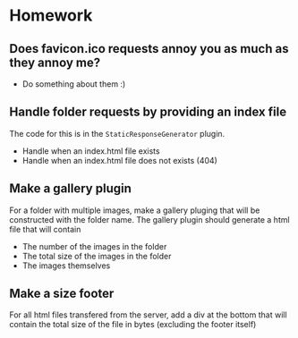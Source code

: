 # Homework

## Does favicon.ico requests annoy you as much as they annoy me?

- Do something about them :)

## Handle folder requests by providing an index file 

The code for this is in the `StaticResponseGenerator` plugin.
- Handle when an index.html file exists
- Handle when an index.html file does not exists (404)

## Make a gallery plugin

For a folder with multiple images, make a gallery pluging that will be constructed with the folder name. The gallery plugin should generate a html file that will contain

- The number of the images in the folder
- The total size of the images in the folder
- The images themselves

## Make a size footer

For all html files transfered from the server, add a div at the bottom that will contain the total size of the file in bytes (excluding the footer itself)
